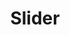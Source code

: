 ---
title: Slider
defaultTab: code
status: ready
playground:
  system: eu
  path: /story/components-slider--default
---